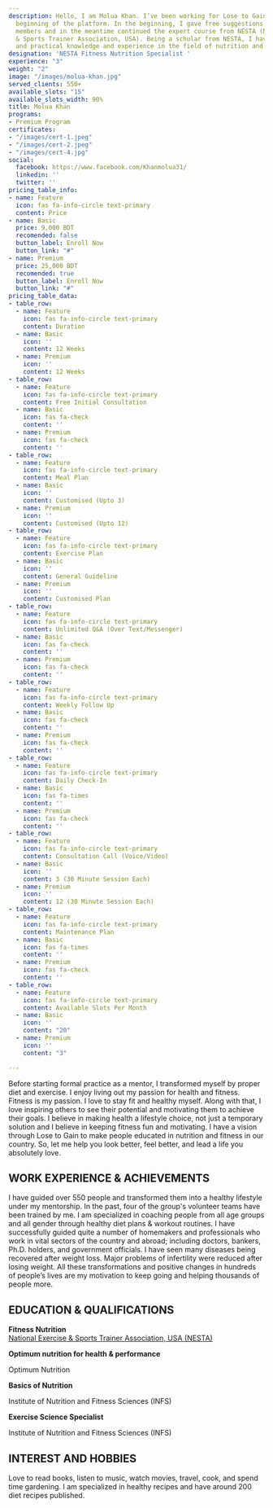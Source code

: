 ```yaml
---
description: Hello, I am Molua Khan. I’ve been working for Lose to Gain since the
  beginning of the platform. In the beginning, I gave free suggestions for the group
  members and in the meantime continued the expert course from NESTA (National Exercise
  & Sports Trainer Association, USA). Being a scholar from NESTA, I have all the theoretical
  and practical knowledge and experience in the field of nutrition and exercise.
designation: 'NESTA Fitness Nutrition Specialist '
experience: "3"
weight: "2"
image: "/images/molua-khan.jpg"
served_clients: 550+
available_slots: "15"
available_slots_width: 90%
title: Molua Khan
programs:
- Premium Program
certificates:
- "/images/cert-1.jpeg"
- "/images/cert-2.jpeg"
- "/images/cert-4.jpg"
social:
  facebook: https://www.facebook.com/Khanmolua31/
  linkedin: ''
  twitter: ''
pricing_table_info:
- name: Feature
  icon: fas fa-info-circle text-primary
  content: Price
- name: Basic
  price: 9,000 BDT
  recomended: false
  button_label: Enroll Now
  button_link: "#"
- name: Premium
  price: 25,000 BDT
  recomended: true
  button_label: Enroll Now
  button_link: "#"
pricing_table_data:
- table_row:
  - name: Feature
    icon: fas fa-info-circle text-primary
    content: Duration
  - name: Basic
    icon: ''
    content: 12 Weeks
  - name: Premium
    icon: ''
    content: 12 Weeks
- table_row:
  - name: Feature
    icon: fas fa-info-circle text-primary
    content: Free Initial Consultation
  - name: Basic
    icon: fas fa-check
    content: ''
  - name: Premium
    icon: fas fa-check
    content: ''
- table_row:
  - name: Feature
    icon: fas fa-info-circle text-primary
    content: Meal Plan
  - name: Basic
    icon: ''
    content: Customised (Upto 3)
  - name: Premium
    icon: ''
    content: Customised (Upto 12)
- table_row:
  - name: Feature
    icon: fas fa-info-circle text-primary
    content: Exercise Plan
  - name: Basic
    icon: ''
    content: General Guideline
  - name: Premium
    icon: ''
    content: Customised Plan
- table_row:
  - name: Feature
    icon: fas fa-info-circle text-primary
    content: Unlimited Q&A (Over Text/Messenger)
  - name: Basic
    icon: fas fa-check
    content: ''
  - name: Premium
    icon: fas fa-check
    content: ''
- table_row:
  - name: Feature
    icon: fas fa-info-circle text-primary
    content: Weekly Follow Up
  - name: Basic
    icon: fas fa-check
    content: ''
  - name: Premium
    icon: fas fa-check
    content: ''
- table_row:
  - name: Feature
    icon: fas fa-info-circle text-primary
    content: Daily Check-In
  - name: Basic
    icon: fas fa-times
    content: ''
  - name: Premium
    icon: fas fa-check
    content: ''
- table_row:
  - name: Feature
    icon: fas fa-info-circle text-primary
    content: Consultation Call (Voice/Video)
  - name: Basic
    icon: ''
    content: 3 (30 Minute Session Each)
  - name: Premium
    icon: ''
    content: 12 (30 Minute Session Each)
- table_row:
  - name: Feature
    icon: fas fa-info-circle text-primary
    content: Maintenance Plan
  - name: Basic
    icon: fas fa-times
    content: ''
  - name: Premium
    icon: fas fa-check
    content: ''
- table_row:
  - name: Feature
    icon: fas fa-info-circle text-primary
    content: Available Slots Per Month
  - name: Basic
    icon: ''
    content: "20"
  - name: Premium
    icon: ''
    content: "3"

---
```

Before starting formal practice as a mentor, I transformed myself by proper diet and exercise. I enjoy living out my passion for health and fitness. Fitness is my passion. I love to stay fit and healthy myself. Along with that, I love inspiring others to see their potential and motivating them to achieve their goals. I believe in making health a lifestyle choice, not just a temporary solution and I believe in keeping fitness fun and motivating. I have a vision through Lose to Gain to make people educated in nutrition and fitness in our country. So, let me help you look better, feel better, and lead a life you absolutely love.

## **WORK EXPERIENCE & ACHIEVEMENTS**

I have guided over 550 people and transformed them into a healthy lifestyle under my mentorship. In the past, four of the group's volunteer teams have been trained by me. I am specialized in coaching people from all age groups and all gender through healthy diet plans & workout routines. I have successfully guided quite a number of homemakers and professionals who work in vital sectors of the country and abroad; including doctors, bankers, Ph.D. holders, and government officials. I have seen many diseases being recovered after weight loss. Major problems of infertility were reduced after losing weight. All these transformations and positive changes in hundreds of people’s lives are my motivation to keep going and helping thousands of people more.

## **EDUCATION & QUALIFICATIONS**

**Fitness Nutrition**    
[National Exercise & Sports Trainer Association, USA (NESTA) ]()

**Optimum nutrition for health & performance**  

Optimum Nutrition 

**Basics of Nutrition** 

Institute of Nutrition and Fitness Sciences (INFS) 

**Exercise Science Specialist**  

Institute of Nutrition and Fitness Sciences (INFS)

## **INTEREST AND HOBBIES**

Love to read books, listen to music, watch movies, travel, cook, and spend time gardening. I am specialized in healthy recipes and have around 200 diet recipes published.